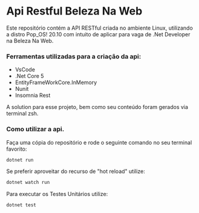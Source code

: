 # Api Restful Beleza Na Web

Este repositório contém a API RESTful criada no ambiente Linux, utilizando a distro Pop_OS! 20.10 com intuito de aplicar para vaga de .Net Developer na Beleza Na Web.


### Ferramentas utilizadas para a criação da api:

 - VsCode
 - .Net Core 5
 - EntityFrameWorkCore.InMemory
 - Nunit
 - Insomnia Rest
 
A solution para esse projeto, bem como seu conteúdo foram gerados via terminal zsh.

### Como utilizar a api.
Faça uma cópia do repositório e rode o seguinte comando no seu terminal favorito:
```sh
dotnet run
```
Se preferir aproveitar do recurso de "hot reload" utilize:
```sh
dotnet watch run
```

Para executar os Testes Unitários utilize:
```sh
dotnet test
```